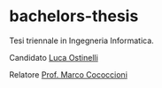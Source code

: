 # bachelors-thesis
Tesi triennale in Ingegneria Informatica.

Candidato [Luca Ostinelli](http://lucaosti.github.io)

Relatore [Prof. Marco Cococcioni](http://docenti.ing.unipi.it/m.cococcioni/)